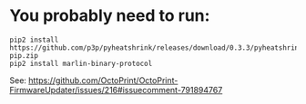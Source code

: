 # You probably need to run:

```
pip2 install https://github.com/p3p/pyheatshrink/releases/download/0.3.3/pyheatshrink-pip.zip
pip2 install marlin-binary-protocol
```

See: https://github.com/OctoPrint/OctoPrint-FirmwareUpdater/issues/216#issuecomment-791894767
